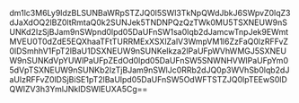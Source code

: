 dm1lc3M6Ly9ldzBLSUNBaWRpSTZJQ0l5SWl3TkNpQWdJbkJ6SWpvZ0lqZ3dJaXdOQ2lBZ0ltRmtaQ0k2SUNJek5TNDNPQzQzTWk0MU5TSXNEUW9nSUNKd2IzSjBJam9nSWpnd0lpd05DaUFnSW1sa0lqb2dJamcwTnpJek9EWmtMVEU0T0dZdE5EQXhaaTFtTURRMExXSXlZalV3WmpVM1l6ZzFaQ0lzRFFvZ0lDSmhhV1FpT2lBaU1DSXNEUW9nSUNKelkza2lPaUFpWVhWMGJ5SXNEUW9nSUNKdVpYUWlPaUFpZEdOd0lpd05DaUFnSW5SNWNHVWlPaUFpYm05dVpTSXNEUW9nSUNKb2IzTjBJam9nSWlJc0RRb2dJQ0p3WVhSb0lqb2dJaUlzRFFvZ0lDSjBiSE1pT2lBaUlpd05DaUFnSW5OdWFTSTZJQ0lpTEEwS0lDQWlZV3h3YmlJNklDSWlEUXA5Cg==
